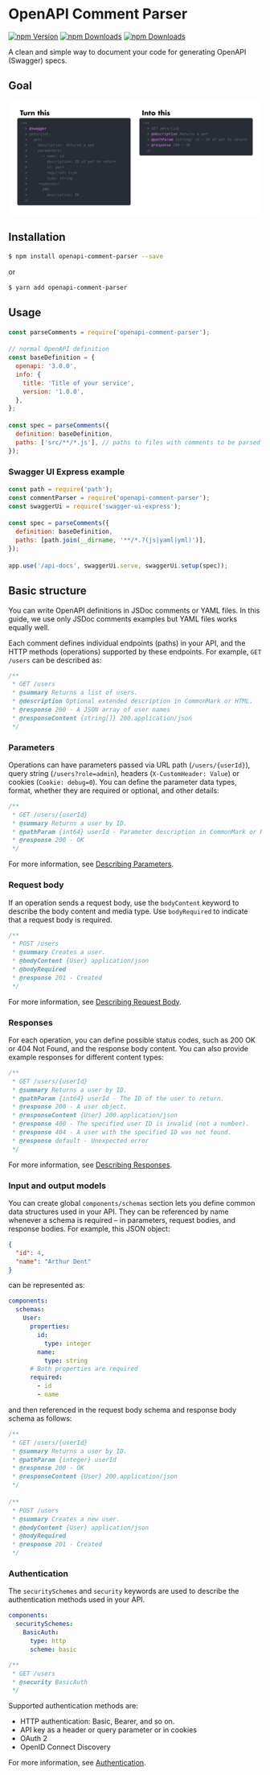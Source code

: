 # OpenAPI Comment Parser
[![npm Version](https://img.shields.io/npm/v/openapi-comment-parser.svg)](https://www.npmjs.com/package/openapi-comment-parser)
[![npm Downloads](https://img.shields.io/npm/dw/openapi-comment-parser.svg)](https://www.npmjs.com/package/openapi-comment-parser)
[![npm Downloads](https://badgen.net/bundlephobia/minzip/openapi-comment-parser)](https://bundlephobia.com/result?p=openapi-comment-parser)


A clean and simple way to document your code for generating OpenAPI (Swagger) specs.

## Goal

![goal](/assets/openapi-comment-parser.png)

## Installation

```bash
$ npm install openapi-comment-parser --save
```

or

```bash
$ yarn add openapi-comment-parser
```

## Usage

```js
const parseComments = require('openapi-comment-parser');

// normal OpenAPI definition
const baseDefinition = {
  openapi: '3.0.0',
  info: {
    title: 'Title of your service',
    version: '1.0.0',
  },
};

const spec = parseComments({
  definition: baseDefinition,
  paths: ['src/**/*.js'], // paths to files with comments to be parsed
});
```

### Swagger UI Express example

```js
const path = require('path');
const commentParser = require('openapi-comment-parser');
const swaggerUi = require('swagger-ui-express');

const spec = parseComments({
  definition: baseDefinition,
  paths: [path.join(__dirname, '**/*.?(js|yaml|yml)')],
});

app.use('/api-docs', swaggerUi.serve, swaggerUi.setup(spec));
```

## Basic structure
You can write OpenAPI definitions in JSDoc comments or YAML files.
In this guide, we use only JSDoc comments examples but YAML files works equally well.

Each comment defines individual endpoints (paths) in your API, and the HTTP methods (operations) supported by these endpoints.
For example, `GET /users` can be described as:

```js
/**
 * GET /users
 * @summary Returns a list of users.
 * @description Optional extended description in CommonMark or HTML.
 * @response 200 - A JSON array of user names
 * @responseContent {string[]} 200.application/json
 */
```

### Parameters
Operations can have parameters passed via URL path (`/users/{userId}`), query string (`/users?role=admin`),
headers (`X-CustomHeader: Value`) or cookies (`Cookie: debug=0`).
You can define the parameter data types, format, whether they are required or optional, and other details:

```js
/**
 * GET /users/{userId}
 * @summary Returns a user by ID.
 * @pathParam {int64} userId - Parameter description in CommonMark or HTML.
 * @response 200 - OK
 */
```

For more information, see [Describing Parameters](/docs/describing-parameters.md).

### Request body
If an operation sends a request body, use the `bodyContent` keyword to describe the body content and media type.
Use `bodyRequired` to indicate that a request body is required.

```js
/**
 * POST /users
 * @summary Creates a user.
 * @bodyContent {User} application/json
 * @bodyRequired
 * @response 201 - Created
 */
```

For more information, see [Describing Request Body](/docs/describing-request-body.md).

### Responses
For each operation, you can define possible status codes, such as 200 OK or 404 Not Found, and the response body content.
You can also provide example responses for different content types:

```js
/**
 * GET /users/{userId}
 * @summary Returns a user by ID.
 * @pathParam {int64} userId - The ID of the user to return.
 * @response 200 - A user object.
 * @responseContent {User} 200.application/json
 * @response 400 - The specified user ID is invalid (not a number).
 * @response 404 - A user with the specified ID was not found.
 * @response default - Unexpected error
 */
```

For more information, see [Describing Responses](/docs/describing-responses.md).

### Input and output models
You can create global `components/schemas` section lets you define common data structures used in your API.
They can be referenced by name whenever a schema is required – in parameters, request bodies, and response bodies.
For example, this JSON object:

```json
{
  "id": 4,
  "name": "Arthur Dent"
}
```

can be represented as:

```yaml
components:
  schemas:
    User:
      properties:
        id:
          type: integer
        name:
          type: string
      # Both properties are required
      required:  
        - id
        - name
```

and then referenced in the request body schema and response body schema as follows:

```js
/**
 * GET /users/{userId}
 * @summary Returns a user by ID.
 * @pathParam {integer} userId
 * @response 200 - OK
 * @responseContent {User} 200.application/json
 */

/**
 * POST /users
 * @summary Creates a new user.
 * @bodyContent {User} application/json
 * @bodyRequired
 * @response 201 - Created
 */
```

### Authentication
The `securitySchemes` and `security` keywords are used to describe the authentication methods used in your API.
```yaml
components:
  securitySchemes:
    BasicAuth:
      type: http
      scheme: basic
```

```js
/**
 * GET /users
 * @security BasicAuth
 */
```

Supported authentication methods are:
- HTTP authentication: Basic, Bearer, and so on.
- API key as a header or query parameter or in cookies
- OAuth 2
- OpenID Connect Discovery

For more information, see [Authentication](/docs/authentication.md).

